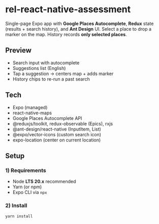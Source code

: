 # rel-react-native-assessment

Single-page Expo app with **Google Places Autocomplete**, **Redux** state (results + search history), and **Ant Design** UI. Select a place to drop a marker on the map. History records **only selected places**.

## Preview
- Search input with autocomplete
- Suggestions list (English)
- Tap a suggestion → centers map + adds marker
- History chips to re-run a past search

## Tech
- Expo (managed)
- react-native-maps
- Google Places Autocomplete API
- @reduxjs/toolkit, redux-observable (Epics), rxjs
- @ant-design/react-native (InputItem, List)
- @expo/vector-icons (custom search icon)
- expo-location (center on current location)

## Setup

### 1) Requirements
- Node **LTS 20.x** recommended
- Yarn (or npm)
- Expo CLI via `npx`

### 2) Install
```bash
yarn install
